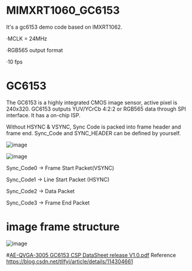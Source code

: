 # MIMXRT1060_GC6153
It's a gc6153 demo code based on IMXRT1062.


·MCLK = 24MHz

·RGB565 output format

·10 fps


# GC6153  
The GC6153 is a highly integrated CMOS image sensor, active pixel is 240x320. GC6153 outputs YUV/YCrCb 4:2:2 or RGB565 data through SPI interface.
It has a on-chip ISP.

Without HSYNC & VSYNC, Sync Code is packed into frame header and frame end. Sync_Code and SYNC_HEADER can be defined by yourself.

![image](https://user-images.githubusercontent.com/88095003/152766915-40f15d60-6d72-4f45-8e6b-2606686b1a8f.png)


![image](https://user-images.githubusercontent.com/88095003/152769229-7830951e-c733-4619-8182-6c0ec63a5b77.png)


Sync_Code0 -> Frame Start Packet(VSYNC)

Sync_Code1 -> Line Start Packet (HSYNC)

Sync_Code2 -> Data Packet

Sync_Code3 -> Frame End Packet



# image frame structure 
![image](https://user-images.githubusercontent.com/88095003/152768604-5bd7099f-5f98-4ea3-907e-0e34e1995d4f.png)


#[AE-QVGA-3005 GC6153 CSP DataSheet release V1.0.pdf](https://github.com/YanbinH/MIMXRT1060_GC6153/files/8473399/AE-QVGA-3005.GC6153.CSP.DataSheet.release.V1.0.pdf)
 Reference 
https://blog.csdn.net/tllfyj/article/details/114304661
